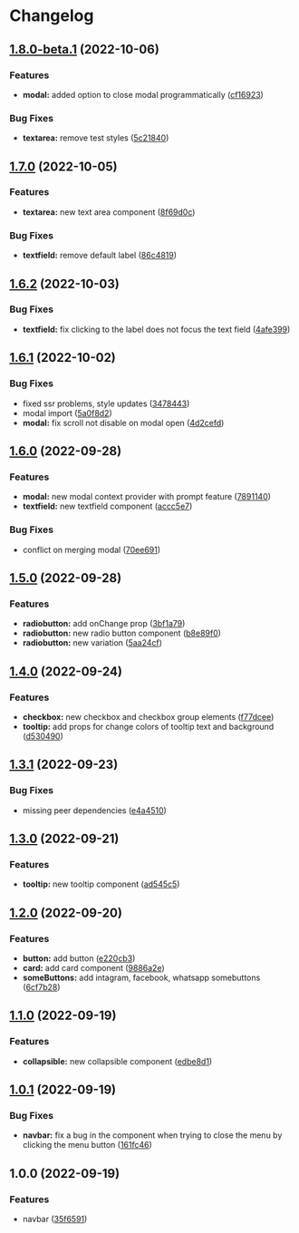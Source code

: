 # Changelog

## [1.8.0-beta.1](https://github.com/JoniRinta-Kahila/commonComponents/compare/v1.7.0...v1.8.0-beta.1) (2022-10-06)


### Features

* **modal:** added option to close modal programmatically ([cf16923](https://github.com/JoniRinta-Kahila/commonComponents/commit/cf16923e625292d6291f05b58fc7d0045c481c10))


### Bug Fixes

* **textarea:** remove test styles ([5c21840](https://github.com/JoniRinta-Kahila/commonComponents/commit/5c21840d05beb7227b6fef972353c3e57ced8cb8))

## [1.7.0](https://github.com/JoniRinta-Kahila/commonComponents/compare/v1.6.2...v1.7.0) (2022-10-05)


### Features

* **textarea:** new text area component ([8f69d0c](https://github.com/JoniRinta-Kahila/commonComponents/commit/8f69d0c00aeae87044795e03856d4e0719c81807))


### Bug Fixes

* **textfield:** remove default label ([86c4819](https://github.com/JoniRinta-Kahila/commonComponents/commit/86c48190aa674631871169d7d34554149dad57dc))

## [1.6.2](https://github.com/JoniRinta-Kahila/commonComponents/compare/v1.6.1...v1.6.2) (2022-10-03)


### Bug Fixes

* **textfield:** fix clicking to the label does not focus the text field ([4afe399](https://github.com/JoniRinta-Kahila/commonComponents/commit/4afe399ffdd51341f5725662b570844678a11784))

## [1.6.1](https://github.com/JoniRinta-Kahila/commonComponents/compare/v1.6.0...v1.6.1) (2022-10-02)


### Bug Fixes

* fixed ssr problems, style updates ([3478443](https://github.com/JoniRinta-Kahila/commonComponents/commit/3478443bd58c9fcb894d26e17a7d6bbd1ca23277))
* modal import ([5a0f8d2](https://github.com/JoniRinta-Kahila/commonComponents/commit/5a0f8d22293dd2c455079a643cf8e60b279b5b15))
* **modal:** fix scroll not disable on modal open ([4d2cefd](https://github.com/JoniRinta-Kahila/commonComponents/commit/4d2cefdc309423357b4fbe310ced2cb80b28984f))

## [1.6.0](https://github.com/JoniRinta-Kahila/commonComponents/compare/v1.5.0...v1.6.0) (2022-09-28)


### Features

* **modal:** new modal context provider with prompt feature ([7891140](https://github.com/JoniRinta-Kahila/commonComponents/commit/789114039ab0a9aaab0e18a14ff96752084d0b51))
* **textfield:** new textfield component ([accc5e7](https://github.com/JoniRinta-Kahila/commonComponents/commit/accc5e79a23e7088dac136ac855296acee32d693))


### Bug Fixes

* conflict on merging modal ([70ee691](https://github.com/JoniRinta-Kahila/commonComponents/commit/70ee6914d9264de02ea03ad1d4fde571bab28fcf))

## [1.5.0](https://github.com/JoniRinta-Kahila/commonComponents/compare/v1.4.0...v1.5.0) (2022-09-28)


### Features

* **radiobutton:** add onChange prop ([3bf1a79](https://github.com/JoniRinta-Kahila/commonComponents/commit/3bf1a7996eb639d10328b8e5324343df0b24f54f))
* **radiobutton:** new radio button component ([b8e89f0](https://github.com/JoniRinta-Kahila/commonComponents/commit/b8e89f050b3926ac39d76d2fd37af5be76afba22))
* **radiobutton:** new variation ([5aa24cf](https://github.com/JoniRinta-Kahila/commonComponents/commit/5aa24cf14033b6ee13136f4b1fb111c97ecc8d89))

## [1.4.0](https://github.com/JoniRinta-Kahila/commonComponents/compare/v1.3.1...v1.4.0) (2022-09-24)


### Features

* **checkbox:** new checkbox and checkbox group elements ([f77dcee](https://github.com/JoniRinta-Kahila/commonComponents/commit/f77dcee07fd1559fe9d7416de99585a5495142dc))
* **tooltip:** add props for change colors of tooltip text and background ([d530490](https://github.com/JoniRinta-Kahila/commonComponents/commit/d530490e5a3c89b0cb5f6bae1cb36ee724f25a35))

## [1.3.1](https://github.com/JoniRinta-Kahila/commonComponents/compare/v1.3.0...v1.3.1) (2022-09-23)


### Bug Fixes

* missing peer dependencies ([e4a4510](https://github.com/JoniRinta-Kahila/commonComponents/commit/e4a451046e83521deb4ef18d59b43d110f4dbd33))

## [1.3.0](https://github.com/JoniRinta-Kahila/commonComponents/compare/v1.2.0...v1.3.0) (2022-09-21)


### Features

* **tooltip:** new tooltip component ([ad545c5](https://github.com/JoniRinta-Kahila/commonComponents/commit/ad545c5f027b9b495ccd9c221de62030d55bfb44))

## [1.2.0](https://github.com/JoniRinta-Kahila/commonComponents/compare/v1.1.0...v1.2.0) (2022-09-20)


### Features

* **button:** add button ([e220cb3](https://github.com/JoniRinta-Kahila/commonComponents/commit/e220cb34056fd0a0c9c0606a23f6fcada5cfb99b))
* **card:** add card component ([9886a2e](https://github.com/JoniRinta-Kahila/commonComponents/commit/9886a2e08bcbc7a89b0c1aa97ecaa5b5d3a0fef6))
* **someButtons:** add intagram, facebook, whatsapp somebuttons ([6cf7b28](https://github.com/JoniRinta-Kahila/commonComponents/commit/6cf7b280bb4a7286d11db51e838dc6704e25862f))

## [1.1.0](https://github.com/JoniRinta-Kahila/commonComponents/compare/v1.0.1...v1.1.0) (2022-09-19)


### Features

* **collapsible:** new collapsible component ([edbe8d1](https://github.com/JoniRinta-Kahila/commonComponents/commit/edbe8d1aa7e5a3453bd184fbf04dfc8dc95c1a1e))

## [1.0.1](https://github.com/JoniRinta-Kahila/commonComponents/compare/v1.0.0...v1.0.1) (2022-09-19)


### Bug Fixes

* **navbar:** fix a bug in the component when trying to close the menu by clicking the menu button ([161fc46](https://github.com/JoniRinta-Kahila/commonComponents/commit/161fc461aa2a54357574b5ff5d3ba2e9286a8f55))

## 1.0.0 (2022-09-19)


### Features

* navbar ([35f6591](https://github.com/JoniRinta-Kahila/commonComponents/commit/35f6591f59641dbbcd4fc7c99e721871d0a6b8ab))
